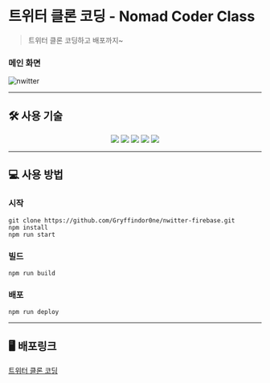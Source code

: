 # 트위터 클론 코딩 - Nomad Coder Class

> 트위터 클론 코딩하고 배포까지~

### 메인 화면

![nwitter](https://user-images.githubusercontent.com/79234473/190977877-3dc1b385-6721-46de-b295-35ec21214fc9.png)

---

## 🛠 사용 기술

<p align='center'>
    <img src="https://img.shields.io/badge/React-^18.2.0-blue?logo=React"/>
    <img src="https://img.shields.io/badge/react_router_dom-^6.4.0-critical?logo=React Table"/>
    <img src="https://img.shields.io/badge/node.js-v16.15.0-green?logo=Node.js"/>
    <img src="https://img.shields.io/badge/firebase-^9.9.4-yellow?logo=firebase"/>
    <img src="https://img.shields.io/badge/gh__pages-%5E4.0.0-%23222222?logo=github pages"/>
   
</p>

---

## 💻 사용 방법

### 시작

```
git clone https://github.com/Gryffindor0ne/nwitter-firebase.git
npm install
npm run start
```

### 빌드

```
npm run build
```

### 배포

```
npm run deploy
```

---

## 🖥 배포링크

[트위터 클론 코딩](https://gryffindor0ne.github.io/nwitter-firebase/)
